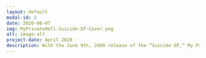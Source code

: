 ```yaml
---
layout: default
modal-id: 2
date: 2020-06-07
img: MyPrivateHell-Suicide-EP-Cover.png
alt: image-alt
project-date: April 2020
description: With the June 9th, 2009 release of the “Suicide EP,” My Private Hell’s second EP showed the critics and fans how much the band has come since the release of their impressive debut EP, which was released in 2005. My Private Hell took their music to new heights while retaining the core value the band has always embodied and embraced since their inception, which is to create music to inspire people to find their uniqueness, path to creativity, love but stand up for what's right, fight injustice, racism, prejudice and police brutality. If the first EP focused on the bands brutal, unforgiving sound, the Suicide EP focuses on the bands musical experimentation and expansion. Stand out tracks include Suicide, Temptation and SVD. Check out My Private Hell's Official video for <a href="https://www.youtube.com/watch?v=MuR2TlijYPE">Suicide</a> on YouTube.</a><br /><br /><a href="https://music.apple.com/us/album/suicide-ep/1519869156">Purchase Now</a><br /><br /><iframe allow="autoplay *; encrypted-media *;" frameborder="0" height="450" style="width:100%;max-width:660px;overflow:hidden;background:transparent;" sandbox="allow-forms allow-popups allow-same-origin allow-scripts allow-storage-access-by-user-activation allow-top-navigation-by-user-activation" src="https://embed.music.apple.com/us/album/suicide-ep/1519869156"></iframe>
---
```

